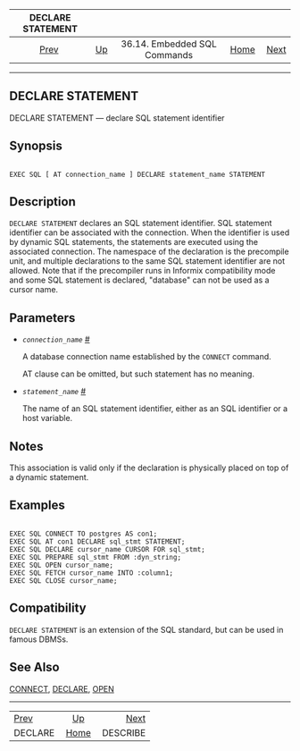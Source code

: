 <!--?xml version="1.0" encoding="UTF-8" standalone="no"?-->

|             DECLARE STATEMENT            |                                                             |                              |                                                       |                                            |
| :--------------------------------------: | :---------------------------------------------------------- | :--------------------------: | ----------------------------------------------------: | -----------------------------------------: |
| [Prev](ecpg-sql-declare.html "DECLARE")  | [Up](ecpg-sql-commands.html "36.14. Embedded SQL Commands") | 36.14. Embedded SQL Commands | [Home](index.html "PostgreSQL 17devel Documentation") |  [Next](ecpg-sql-describe.html "DESCRIBE") |

***

## DECLARE STATEMENT

DECLARE STATEMENT — declare SQL statement identifier

## Synopsis

```

EXEC SQL [ AT connection_name ] DECLARE statement_name STATEMENT
```

## Description

`DECLARE STATEMENT` declares an SQL statement identifier. SQL statement identifier can be associated with the connection. When the identifier is used by dynamic SQL statements, the statements are executed using the associated connection. The namespace of the declaration is the precompile unit, and multiple declarations to the same SQL statement identifier are not allowed. Note that if the precompiler runs in Informix compatibility mode and some SQL statement is declared, "database" can not be used as a cursor name.

## Parameters

* *`connection_name`* [#](#ECPG-SQL-DECLARE-STATEMENT-CONNECTION-NAME)

    A database connection name established by the `CONNECT` command.

    AT clause can be omitted, but such statement has no meaning.

<!---->

* *`statement_name`* [#](#ECPG-SQL-DECLARE-STATEMENT-STATEMENT-NAME)

    The name of an SQL statement identifier, either as an SQL identifier or a host variable.

## Notes

This association is valid only if the declaration is physically placed on top of a dynamic statement.

## Examples

```

EXEC SQL CONNECT TO postgres AS con1;
EXEC SQL AT con1 DECLARE sql_stmt STATEMENT;
EXEC SQL DECLARE cursor_name CURSOR FOR sql_stmt;
EXEC SQL PREPARE sql_stmt FROM :dyn_string;
EXEC SQL OPEN cursor_name;
EXEC SQL FETCH cursor_name INTO :column1;
EXEC SQL CLOSE cursor_name;
```

## Compatibility

`DECLARE STATEMENT` is an extension of the SQL standard, but can be used in famous DBMSs.

## See Also

[CONNECT](ecpg-sql-connect.html "CONNECT"), [DECLARE](ecpg-sql-declare.html "DECLARE"), [OPEN](ecpg-sql-open.html "OPEN")

***

|                                          |                                                             |                                            |
| :--------------------------------------- | :---------------------------------------------------------: | -----------------------------------------: |
| [Prev](ecpg-sql-declare.html "DECLARE")  | [Up](ecpg-sql-commands.html "36.14. Embedded SQL Commands") |  [Next](ecpg-sql-describe.html "DESCRIBE") |
| DECLARE                                  |    [Home](index.html "PostgreSQL 17devel Documentation")    |                                   DESCRIBE |
